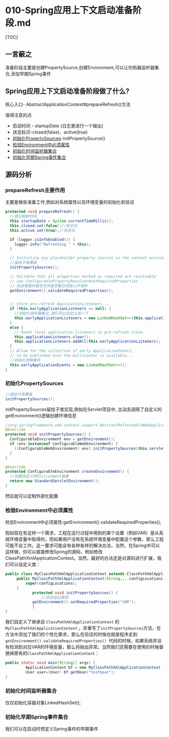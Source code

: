 # 010-Spring应用上下文启动准备阶段.md

[TOC]

## 一言蔽之

准备阶段主要是创建PropertySource,创建Environment,可以让你拓展监听器集合,添加早期Spring事件

## Spring应用上下文启动准备阶段做了什么?

核心入口- AbstractApplicationContext#prepareRefresh()方法

值得注意的点

- 启动时间 - startupDate (日志里进行一个输出)
- 状态标识-closed(false)、active(true)
- [初始化PropertySources](#初始化PropertySources)-initPropertySource()
- [检验Environment中必须属性](#检验Environment中必须属性)
- [初始化时间监听器集合](#初始化时间监听器集合)
- [初始化早期Spring事件集合](#初始化早期Spring事件集合)

## 源码分析

### prepareRefresh主要作用

主要是做些准备工作,例如对系统属性以及环境变量的初始化和验证

```java
protected void prepareRefresh() {
  //登记刷新时间
  this.startupDate = System.currentTimeMillis();
  this.closed.set(false);//标志位
  this.active.set(true);//标志位

  if (logger.isInfoEnabled()) {
    logger.info("Refreshing " + this);
  }

  // Initialize any placeholder property sources in the context environment
  //留给子类覆盖
  initPropertySources();

  // Validate that all properties marked as required are resolvable
  // see ConfigurablePropertyResolver#setRequiredProperties
  // 验证需要的属性文件是否都已经放入环境中
  getEnvironment().validateRequiredProperties();


  // Store pre-refresh ApplicationListeners...
  if (this.earlyApplicationListeners == null) {
    //初始化监听器集合,我们可以自定义加一下
    this.earlyApplicationListeners = new LinkedHashSet<>(this.applicationListeners);
  }
  else {
    // Reset local application listeners to pre-refresh state.
    this.applicationListeners.clear();
    this.applicationListeners.addAll(this.earlyApplicationListeners);
  }
  // Allow for the collection of early ApplicationEvents,
  // to be published once the multicaster is available...
  //初始化早期事件
  this.earlyApplicationEvents = new LinkedHashSet<>();
}
```

### 初始化PropertySources

```java
//留给子类覆盖
initPropertySources();
```

initPropertySources留给子类实现,例如在Servlet项目中, 主动去调用了自定义的getEnvironment()逻辑创建环境信息

```java
//org.springframework.web.context.support.AbstractRefreshableWebApplicationContext#initPropertySources
@Override
protected void initPropertySources() {
  ConfigurableEnvironment env = getEnvironment();
  if (env instanceof ConfigurableWebEnvironment) {
    ((ConfigurableWebEnvironment) env).initPropertySources(this.servletContext, this.servletConfig);
  }
}

@Override
protected ConfigurableEnvironment createEnvironment() {
  //创建自定义的Environment抽象
  return new StandardServletEnvironment();
}
```

然后就可以定制外部化配置

### 检验Environment中必须属性

检验Environment中必须属性:getEnvironment().validateRequiredProperties();

假如现在有这样一个需求，工程在运行过程中用到的某个设置（例如VAR）是从系统环境变量中取得的，而如果用户没有在系统环境变量中配置这个参数，那么工程可能不会工作。这一要求可能会有各种各样的解决办法，当然，在Spring中可以这样做，你可以直接修改Spring的源码，例如修改ClassPathXmlApplicationContext。当然，最好的办法还是对源码进行扩展，我们可以自定义类：

```java
public class MyClassPathXmlApplicationContext extends ClassPathXmlApplicationContext{
     public MyClassPathXmlApplicationContext(String... configLocations ){
         super(configLocations);
     }
			protected void initPropertySources() {
 				//添加验证要求
     		getEnvironment().setRequiredProperties("VAR");
 			}
}
```

我们自定义了继承自 `ClassPathXmlApplicationContext` 的 `MyClassPathXmlApplicationContext` ，并重写了`initPropertySources`方法，在方法中添加了我们的个性化需求，那么在验证的时候也就是程序走到 `getEnvironment().validateRequiredProperties() `代码的时候，如果系统并没有检测到对应VAR的环境变量，那么将抛出异常。当然我们还需要在使用的时候替换掉原有的`ClassPathXmlApplicationContext`：

```java
public static void main(String[] args) {
         ApplicationContext bf = new MyClassPathXmlApplicationContext ("test/customtag/test.xml"); 
         User user=(User) bf.getBean("testbean");
}
```

### 初始化时间监听器集合

仅仅初始化容器对象LinkedHashSet();

### 初始化早期Spring事件集合

我们可以在启动时预定义Spring事件的早期事件

